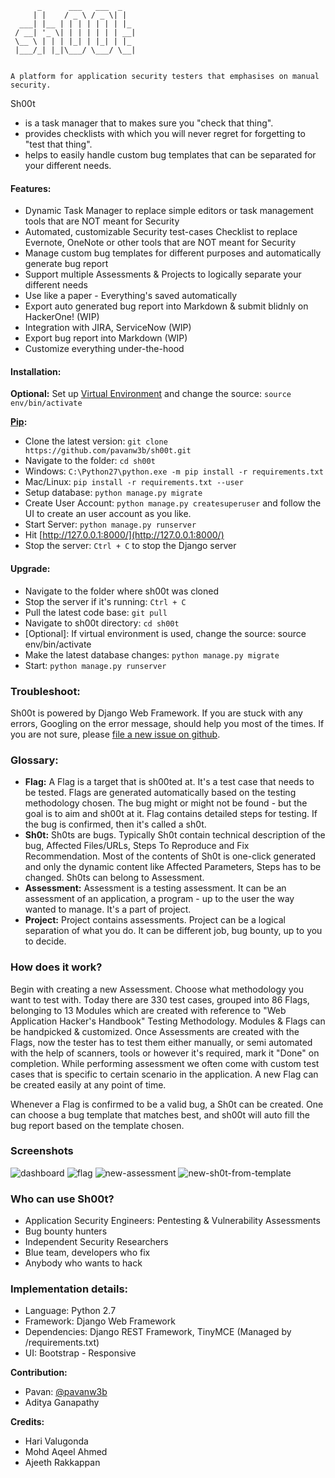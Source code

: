 ```
      _      ___   ___  _
     | |    / _ \ / _ \| |
  ___| |__ | | | | | | | |_
 / __| '_ \| | | | | | | __|
 \__ \ | | | |_| | |_| | |_
 |___/_| |_|\___/ \___/ \__|
 

A platform for application security testers that emphasises on manual security.

```

Sh00t
- is a task manager that to makes sure you "check that thing".
- provides checklists with which you will never regret for forgetting to "test that thing".
- helps to easily handle custom bug templates that can be separated for your different needs.


#### Features:
- Dynamic Task Manager to replace simple editors or task management tools that are NOT meant for Security
- Automated, customizable Security test-cases Checklist to replace Evernote, OneNote or other tools that are NOT meant for Security
- Manage custom bug templates for different purposes and automatically generate bug report
- Support multiple Assessments & Projects to logically separate your different needs
- Use like a paper - Everything's saved automatically
- Export auto generated bug report into Markdown & submit blidnly on HackerOne! (WIP)
- Integration with JIRA, ServiceNow (WIP)
- Export bug report into Markdown (WIP)
- Customize everything under-the-hood


#### Installation:
**Optional:** Set up [Virtual Environment](http://docs.python-guide.org/en/latest/dev/virtualenvs/) and change the source: `source env/bin/activate`

**[Pip](https://pypi.python.org/pypi/pip):**
* Clone the latest version: `git clone https://github.com/pavanw3b/sh00t.git
`
* Navigate to the folder: `cd sh00t`
* Windows: `C:\Python27\python.exe -m pip install -r requirements.txt`
* Mac/Linux: `pip install -r requirements.txt --user`
* Setup database: `python manage.py migrate`
* Create User Account: `python manage.py createsuperuser` and follow the UI to create an user account as you like.
* Start Server: `python manage.py runserver`
* Hit [http://127.0.0.1:8000/](http://127.0.0.1:8000/)
* Stop the server: `Ctrl + C` to stop the Django server

#### Upgrade:
* Navigate to the folder where sh00t was cloned
* Stop the server if it's running: `Ctrl + C`
* Pull the latest code base: `git pull`
* Navigate to sh00t directory: `cd sh00t`
* \[Optional\]: If virtual environment is used, change the source: source env/bin/activate
* Make the latest database changes: `python manage.py migrate`
* Start: `python manage.py runserver`

### Troubleshoot:
Sh00t is powered by Django Web Framework. If you are stuck with any errors, Googling on the error message, should help you most of the times. If you are not sure, please [file a new issue on github](https://github.com/pavanw3b/sh00t/issues/new).

### Glossary:
- **Flag:** A Flag is a target that is sh00ted at. It's a test case that needs to be tested. Flags are generated automatically based on the testing methodology chosen. The bug might or might not be found - but the goal is to aim and sh00t at it. Flag contains detailed steps for testing. If the bug is confirmed, then it's called a sh0t.
- **Sh0t:** Sh0ts are bugs. Typically Sh0t contain technical description of the bug, Affected Files/URLs, Steps To Reproduce and Fix Recommendation. Most of the contents of Sh0t is one-click generated and only the dynamic content like Affected Parameters, Steps has to be changed. Sh0ts can belong to Assessment.
- **Assessment:** Assessment is a testing assessment. It can be an assessment of an application, a program - up to the user the way wanted to manage. It's a part of project.
- **Project:** Project contains assessments. Project can be a logical separation of what you do. It can be different job, bug bounty, up to you to decide.

### How does it work?
Begin with creating a new Assessment. Choose what methodology you want to test with. Today there are 330 test cases, grouped into 86 Flags, belonging to 13 Modules which are created with reference to "Web Application Hacker's Handbook" Testing Methodology. Modules & Flags can be handpicked & customized. Once Assessments are created with the Flags, now the tester has to test them either manually, or semi automated with the help of scanners, tools or however it's required, mark it "Done" on completion. While performing assessment we often come with custom test cases that is specific to certain scenario in the application. A new Flag can be created easily at any point of time.

Whenever a Flag is confirmed to be a valid bug, a Sh0t can be created. One can choose a bug template that matches best, and sh00t will auto fill the bug report based on the template chosen.


### Screenshots
![dashboard](https://user-images.githubusercontent.com/11267537/30522876-c8c77b8e-9bf4-11e7-8904-5a9bb9f0388f.png)
![flag](https://user-images.githubusercontent.com/11267537/30522877-c8cc5da2-9bf4-11e7-8014-eb8415ff6347.png)
![new-assessment](https://user-images.githubusercontent.com/11267537/30522878-c8cd0630-9bf4-11e7-8c9e-17d98aab4185.png)
![new-sh0t-from-template](https://user-images.githubusercontent.com/11267537/30522879-c8cdf888-9bf4-11e7-8fd4-228235e376e6.png)


### Who can use Sh00t?
- Application Security Engineers: Pentesting & Vulnerability Assessments
- Bug bounty hunters
- Independent Security Researchers
- Blue team, developers who fix
- Anybody who wants to hack

### Implementation details:
- Language: Python 2.7
- Framework: Django Web Framework
- Dependencies: Django REST Framework, TinyMCE (Managed by /requirements.txt)
- UI: Bootstrap - Responsive



**Contribution:**
- Pavan: [@pavanw3b](https://twitter.com/pavanw3b)
- Aditya Ganapathy

**Credits:**
- Hari Valugonda
- Mohd Aqeel Ahmed
- Ajeeth Rakkappan
